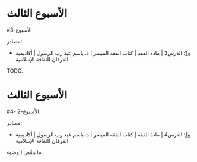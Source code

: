 
# الأسبوع الثالث

#الأسبوع-3 


مصادر:
* [م1](https://www.youtube.com/watch?v=IUw3j41TwNI): الدرس3 | مادة الفقه | كتاب الفقه الميسر | د. باسم عبد رب الرسول | أكاديمية الفرقان للثقافة الإسلامية


TODO.


# الأسبوع الثالث

#الأسبوع-2 -4 


مصادر:
* [م1](https://www.youtube.com/watch?v=5h5Te8S_QF8): الدرس4 | مادة الفقه | كتاب الفقه الميسر | د. باسم عبد رب الرسول | أكاديمية الفرقان للثقافة الإسلامية

ما ينقُض الوضوء.



